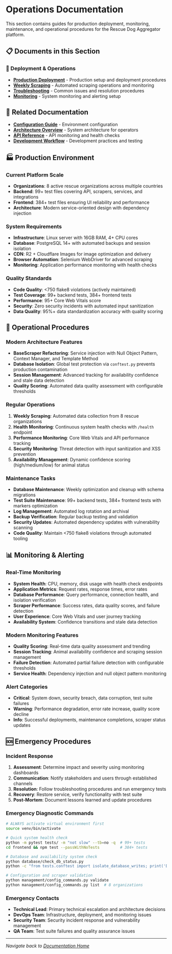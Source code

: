 # Operations Documentation

This section contains guides for production deployment, monitoring, maintenance, and operational procedures for the Rescue Dog Aggregator platform.

## 📋 Documents in this Section

### 🚀 Deployment & Operations
- **[Production Deployment](production-deployment.md)** - Production setup and deployment procedures
- **[Weekly Scraping](weekly-scraping.md)** - Automated scraping operations and monitoring
- **[Troubleshooting](troubleshooting.md)** - Common issues and resolution procedures
- **[Monitoring](monitoring.md)** - System monitoring and alerting setup

## 🔗 Related Documentation
- **[Configuration Guide](../getting-started/configuration.md)** - Environment configuration
- **[Architecture Overview](../architecture/system-overview.md)** - System architecture for operators
- **[API Reference](../api/reference.md)** - API monitoring and health checks
- **[Development Workflow](../development/workflow.md)** - Development practices and testing

## 🏭 Production Environment

### Current Platform Scale
- **Organizations**: 8 active rescue organizations across multiple countries
- **Backend**: 99+ test files covering API, scrapers, services, and integrations
- **Frontend**: 384+ test files ensuring UI reliability and performance
- **Architecture**: Modern service-oriented design with dependency injection

### System Requirements
- **Infrastructure**: Linux server with 16GB RAM, 4+ CPU cores
- **Database**: PostgreSQL 14+ with automated backups and session isolation
- **CDN**: R2 + Cloudflare Images for image optimization and delivery
- **Browser Automation**: Selenium WebDriver for advanced scraping
- **Monitoring**: Application performance monitoring with health checks

### Quality Standards
- **Code Quality**: <750 flake8 violations (actively maintained)
- **Test Coverage**: 99+ backend tests, 384+ frontend tests
- **Performance**: 95+ Core Web Vitals score
- **Security**: Zero security incidents with automated input sanitization
- **Data Quality**: 95%+ data standardization accuracy with quality scoring

## 🔄 Operational Procedures

### Modern Architecture Features
- **BaseScraper Refactoring**: Service injection with Null Object Pattern, Context Manager, and Template Method
- **Database Isolation**: Global test protection via `conftest.py` prevents production contamination
- **Session Management**: Advanced tracking for availability confidence and stale data detection
- **Quality Scoring**: Automated data quality assessment with configurable thresholds

### Regular Operations
1. **Weekly Scraping**: Automated data collection from 8 rescue organizations
2. **Health Monitoring**: Continuous system health checks with `/health` endpoint
3. **Performance Monitoring**: Core Web Vitals and API performance tracking
4. **Security Monitoring**: Threat detection with input sanitization and XSS prevention
5. **Availability Management**: Dynamic confidence scoring (high/medium/low) for animal status

### Maintenance Tasks
- **Database Maintenance**: Weekly optimization and cleanup with schema migrations
- **Test Suite Maintenance**: 99+ backend tests, 384+ frontend tests with markers optimization
- **Log Management**: Automated log rotation and archival
- **Backup Verification**: Regular backup testing and validation
- **Security Updates**: Automated dependency updates with vulnerability scanning
- **Code Quality**: Maintain <750 flake8 violations through automated tooling

## 📊 Monitoring & Alerting

### Real-Time Monitoring
- **System Health**: CPU, memory, disk usage with health check endpoints
- **Application Metrics**: Request rates, response times, error rates
- **Database Performance**: Query performance, connection health, and isolation verification
- **Scraper Performance**: Success rates, data quality scores, and failure detection
- **User Experience**: Core Web Vitals and user journey tracking
- **Availability System**: Confidence transitions and stale data detection

### Modern Monitoring Features
- **Quality Scoring**: Real-time data quality assessment and trending
- **Session Tracking**: Animal availability confidence and scraping session management
- **Failure Detection**: Automated partial failure detection with configurable thresholds
- **Service Health**: Dependency injection and null object pattern monitoring

### Alert Categories
- **Critical**: System down, security breach, data corruption, test suite failures
- **Warning**: Performance degradation, error rate increase, quality score decline
- **Info**: Successful deployments, maintenance completions, scraper status updates

## 🆘 Emergency Procedures

### Incident Response
1. **Assessment**: Determine impact and severity using monitoring dashboards
2. **Communication**: Notify stakeholders and users through established channels
3. **Resolution**: Follow troubleshooting procedures and run emergency tests
4. **Recovery**: Restore service, verify functionality with test suite
5. **Post-Mortem**: Document lessons learned and update procedures

### Emergency Diagnostic Commands
```bash
# ALWAYS activate virtual environment first
source venv/bin/activate

# Quick system health check
python -m pytest tests/ -m "not slow" --tb=no -q  # 99+ tests
cd frontend && npm test --passWithNoTests         # 384+ tests

# Database and availability system check  
python database/check_db_status.py
python -c "from tests.conftest import isolate_database_writes; print('DB isolation active')"

# Configuration and scraper validation
python management/config_commands.py validate
python management/config_commands.py list  # 8 organizations
```

### Emergency Contacts
- **Technical Lead**: Primary technical escalation and architecture decisions
- **DevOps Team**: Infrastructure, deployment, and monitoring issues
- **Security Team**: Security incident response and vulnerability management
- **QA Team**: Test suite failures and quality assurance issues

---

*Navigate back to [Documentation Home](../README.md)*